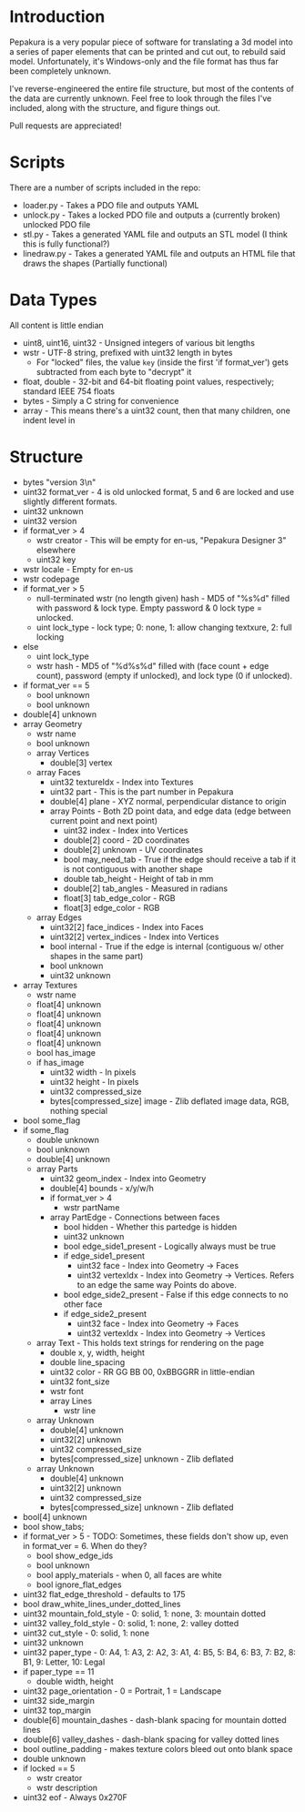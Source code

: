 Introduction
============

Pepakura is a very popular piece of software for translating a 3d model into a series of paper elements that can be printed and cut out, to rebuild said model.  Unfortunately, it's Windows-only and the file format has thus far been completely unknown.

I've reverse-engineered the entire file structure, but most of the contents of the data are currently unknown.  Feel free to look through the files I've included, along with the structure, and figure things out.

Pull requests are appreciated!

Scripts
=======

There are a number of scripts included in the repo:

- loader.py - Takes a PDO file and outputs YAML
- unlock.py - Takes a locked PDO file and outputs a (currently broken) unlocked PDO file
- stl.py - Takes a generated YAML file and outputs an STL model (I think this is fully functional?)
- linedraw.py - Takes a generated YAML file and outputs an HTML file that draws the shapes (Partially functional)

Data Types
==========

All content is little endian

- uint8, uint16, uint32 - Unsigned integers of various bit lengths
- wstr - UTF-8 string, prefixed with uint32 length in bytes
	- For "locked" files, the value `key` (inside the first 'if format_ver') gets subtracted from each byte to "decrypt" it
- float, double - 32-bit and 64-bit floating point values, respectively; standard IEEE 754 floats
- bytes - Simply a C string for convenience
- array - This means there's a uint32 count, then that many children, one indent level in

Structure
=========

- bytes "version 3\n"
- uint32 format_ver - 4 is old unlocked format, 5 and 6 are locked and use slightly different formats.
- uint32 unknown
- uint32 version
- if format_ver > 4
	- wstr creator - This will be empty for en-us, "Pepakura Designer 3" elsewhere
	- uint32 key
- wstr locale - Empty for en-us
- wstr codepage
- if format_ver > 5
	- null-terminated wstr (no length given) hash - MD5 of "%s%d" filled with password & lock type. Empty password & 0 lock type = unlocked.
	- uint lock_type - lock type; 0: none, 1: allow changing textxure, 2: full locking
- else
	- uint lock_type
	- wstr hash - MD5 of "%d%s%d" filled with (face count + edge count), password (empty if unlocked), and lock type (0 if unlocked).
- if format_ver == 5
	- bool unknown
	- bool unknown
- double[4] unknown
- array Geometry
	- wstr name
	- bool unknown
	- array Vertices
		- double[3] vertex
	- array Faces
		- uint32 textureIdx - Index into Textures
		- uint32 part - This is the part number in Pepakura
		- double[4] plane - XYZ normal, perpendicular distance to origin
		- array Points - Both 2D point data, and edge data (edge between current point and next point)
			- uint32 index - Index into Vertices
			- double[2] coord - 2D coordinates
			- double[2] unknown - UV coordinates
			- bool may_need_tab - True if the edge should receive a tab if it is not contiguous with another shape
			- double tab_height - Height of tab in mm
			- double[2] tab_angles - Measured in radians
			- float[3] tab_edge_color - RGB
			- float[3] edge_color - RGB
	- array Edges
		- uint32[2] face_indices - Index into Faces
		- uint32[2] vertex_indices - Index into Vertices
		- bool internal - True if the edge is internal (contiguous w/ other shapes in the same part)
		- bool unknown
		- uint32 unknown
- array Textures
	- wstr name
	- float[4] unknown
	- float[4] unknown
	- float[4] unknown
	- float[4] unknown
	- float[4] unknown
	- bool has_image
	- if has_image
		- uint32 width - In pixels
		- uint32 height - In pixels
		- uint32 compressed_size
		- bytes[compressed_size] image - Zlib deflated image data, RGB, nothing special
- bool some_flag
- if some_flag
	- double unknown
	- bool unknown
	- double[4] unknown
	- array Parts
		- uint32 geom_index - Index into Geometry
		- double[4] bounds - x/y/w/h
		- if format_ver > 4
			- wstr partName
		- array PartEdge - Connections between faces
			- bool hidden - Whether this partedge is hidden
			- uint32 unknown
			- bool edge_side1_present - Logically always must be true
			- if edge_side1_present
				- uint32 face - Index into Geometry -> Faces
				- uint32 vertexIdx - Index into Geometry -> Vertices. Refers to an edge the same way Points do above.
			- bool edge_side2_present - False if this edge connects to no other face
			- if edge_side2_present
				- uint32 face - Index into Geometry -> Faces
				- uint32 vertexIdx - Index into Geometry -> Vertices
	- array Text - This holds text strings for rendering on the page
		- double x, y, width, height
		- double line_spacing
		- uint32 color - RR GG BB 00, 0xBBGGRR in little-endian
		- uint32 font_size
		- wstr font
		- array Lines
			- wstr line
	- array Unknown
		- double[4] unknown
		- uint32[2] unknown
		- uint32 compressed_size
		- bytes[compressed_size] unknown - Zlib deflated
	- array Unknown
		- double[4] unknown
		- uint32[2] unknown
		- uint32 compressed_size
		- bytes[compressed_size] unknown - Zlib deflated
- bool[4] unknown
- bool show_tabs;
- if format_ver > 5 - TODO: Sometimes, these fields don't show up, even in format_ver = 6. When do they?
	- bool show_edge_ids
	- bool unknown
	- bool apply_materials - when 0, all faces are white
	- bool ignore_flat_edges
- uint32 flat_edge_threshold - defaults to 175
- bool draw_white_lines_under_dotted_lines
- uint32 mountain_fold_style - 0: solid, 1: none, 3: mountain dotted
- uint32 valley_fold_style - 0: solid, 1: none, 2: valley dotted
- uint32 cut_style - 0: solid, 1: none
- uint32 unknown
- uint32 paper_type - 0: A4, 1: A3, 2: A2, 3: A1, 4: B5, 5: B4, 6: B3, 7: B2, 8: B1, 9: Letter, 10: Legal
- if paper_type == 11
	- double width, height
- uint32 page_orientation - 0 = Portrait, 1 = Landscape
- uint32 side_margin
- uint32 top_margin
- double[6] mountain_dashes - dash-blank spacing for mountain dotted lines
- double[6] valley_dashes - dash-blank spacing for valley dotted lines
- bool outline_padding - makes texture colors bleed out onto blank space
- double unknown
- if locked == 5
	- wstr creator
	- wstr description
- uint32 eof - Always 0x270F
